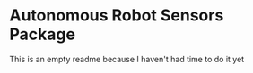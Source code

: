 # Autonomous Robot Sensors Package

This is an empty readme because I haven't had time to do it yet

